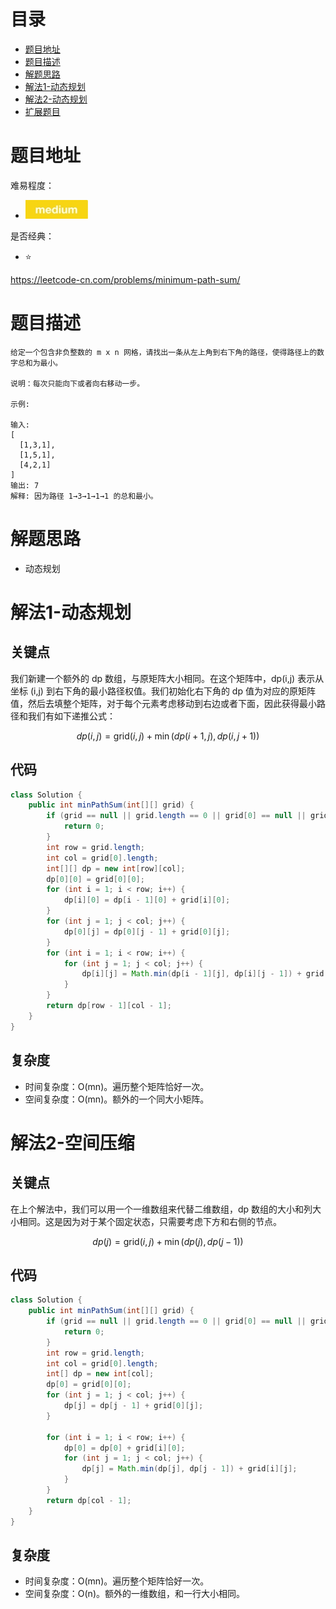 # 目录
* [题目地址](#题目地址)
* [题目描述](#题目描述)
* [解题思路](#解题思路)
* [解法1-动态规划](#解法1-动态规划)
* [解法2-动态规划](#解法2-动态规划)
* [扩展题目](#扩展题目)



# 题目地址
难易程度：
- ![medium.jpg](../.images/medium.jpg)

是否经典：
- ⭐️

https://leetcode-cn.com/problems/minimum-path-sum/

# 题目描述
```
给定一个包含非负整数的 m x n 网格，请找出一条从左上角到右下角的路径，使得路径上的数字总和为最小。

说明：每次只能向下或者向右移动一步。

示例:

输入:
[
  [1,3,1],
  [1,5,1],
  [4,2,1]
]
输出: 7
解释: 因为路径 1→3→1→1→1 的总和最小。
```


# 解题思路
- 动态规划

# 解法1-动态规划
## 关键点
我们新建一个额外的 dp 数组，与原矩阵大小相同。在这个矩阵中，dp(i,j) 表示从坐标 (i,j) 到右下角的最小路径权值。我们初始化右下角的 dp 值为对应的原矩阵值，然后去填整个矩阵，对于每个元素考虑移动到右边或者下面，因此获得最小路径和我们有如下递推公式：

$$dp(i, j)= \mathrm{grid}(i,j)+\min\big(dp(i+1,j),dp(i,j+1)\big)$$


## 代码
```Java
class Solution {
    public int minPathSum(int[][] grid) {
        if (grid == null || grid.length == 0 || grid[0] == null || grid[0].length == 0) {
            return 0;
        }
        int row = grid.length;
        int col = grid[0].length;
        int[][] dp = new int[row][col];
        dp[0][0] = grid[0][0];
        for (int i = 1; i < row; i++) {
            dp[i][0] = dp[i - 1][0] + grid[i][0];
        }
        for (int j = 1; j < col; j++) {
            dp[0][j] = dp[0][j - 1] + grid[0][j];
        }
        for (int i = 1; i < row; i++) {
            for (int j = 1; j < col; j++) {
                dp[i][j] = Math.min(dp[i - 1][j], dp[i][j - 1]) + grid[i][j];
            }
        }
        return dp[row - 1][col - 1];
    }
}
```


## 复杂度
- 时间复杂度：O(mn)。遍历整个矩阵恰好一次。
- 空间复杂度：O(mn)。额外的一个同大小矩阵。


# 解法2-空间压缩
## 关键点
在上个解法中，我们可以用一个一维数组来代替二维数组，dp 数组的大小和列大小相同。这是因为对于某个固定状态，只需要考虑下方和右侧的节点。

$$dp(j)=\mathrm{grid}(i,j)+\min\big(dp(j),dp(j-1)\big)$$

## 代码
```Java
class Solution {
    public int minPathSum(int[][] grid) {
        if (grid == null || grid.length == 0 || grid[0] == null || grid[0].length == 0) {
            return 0;
        }
        int row = grid.length;
        int col = grid[0].length;
        int[] dp = new int[col];
        dp[0] = grid[0][0];
        for (int j = 1; j < col; j++) {
            dp[j] = dp[j - 1] + grid[0][j];
        }

        for (int i = 1; i < row; i++) {
            dp[0] = dp[0] + grid[i][0];
            for (int j = 1; j < col; j++) {
                dp[j] = Math.min(dp[j], dp[j - 1]) + grid[i][j];
            }
        }
        return dp[col - 1];
    }
}
```


## 复杂度
- 时间复杂度：O(mn)。遍历整个矩阵恰好一次。
- 空间复杂度：O(n)。额外的一维数组，和一行大小相同。
